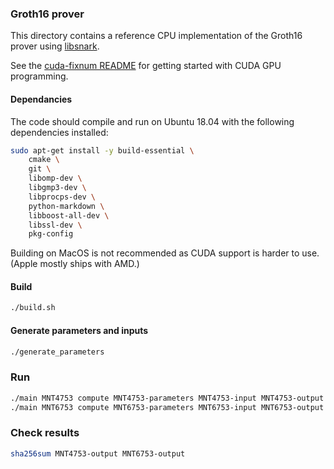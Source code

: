 ### Groth16 prover
This directory contains a reference CPU implementation of  the
Groth16 prover
using [libsnark](README-libsnark.md).

See the [cuda-fixnum README](./cuda-fixnum/README.md) for getting started
with CUDA GPU programming.

#### Dependancies

The code should compile and run on Ubuntu 18.04 with the following dependencies installed:

``` bash
sudo apt-get install -y build-essential \
    cmake \
    git \
    libomp-dev \
    libgmp3-dev \
    libprocps-dev \
    python-markdown \
    libboost-all-dev \
    libssl-dev \
    pkg-config
```


Building on MacOS is not recommended as CUDA support is harder to use. (Apple mostly ships with AMD.)


#### Build
``` bash
./build.sh
```

#### Generate parameters and inputs
``` bash
./generate_parameters
```

### Run
``` bash
./main MNT4753 compute MNT4753-parameters MNT4753-input MNT4753-output
./main MNT6753 compute MNT6753-parameters MNT6753-input MNT6753-output
```

### Check results
``` bash
sha256sum MNT4753-output MNT6753-output
```
